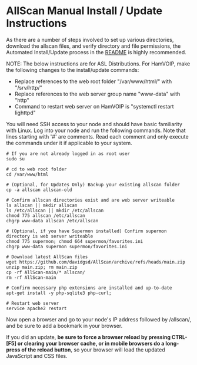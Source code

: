 # AllScan Manual Install / Update Instructions
As there are a number of steps involved to set up various directories, download the allscan files, and verify directory and file permissions, the Automated Install/Update process in the [README](https://github.com/davidgsd/AllScan/blob/main/README.md) is highly recommended.

NOTE: The below instructions are for ASL Distributions. For HamVOIP, make the following changes to the install/update commands:
* Replace references to the web root folder "/var/www/html/" with "/srv/http/"
* Replace references to the web server group name "www-data" with "http"
* Command to restart web server on HamVOIP is "systemctl restart lighttpd"

You will need SSH access to your node and should have basic familiarity with Linux. Log into your node and run the following commands. Note that lines starting with '#' are comments. Read each comment and only execute the commands under it if applicable to your system.

	# If you are not already logged in as root user
	sudo su

	# cd to web root folder
	cd /var/www/html

	# (Optional, for Updates Only) Backup your existing allscan folder
	cp -a allscan allscan-old

	# Confirm allscan directories exist and are web server writeable
	ls allscan || mkdir allscan
	ls /etc/allscan || mkdir /etc/allscan
	chmod 775 allscan /etc/allscan
	chgrp www-data allscan /etc/allscan

	# (Optional, if you have Supermon installed) Confirm supermon directory is web server writeable
	chmod 775 supermon; chmod 664 supermon/favorites.ini
	chgrp www-data supermon supermon/favorites.ini

	# Download latest AllScan files
	wget https://github.com/davidgsd/AllScan/archive/refs/heads/main.zip
	unzip main.zip; rm main.zip
	cp -rf AllScan-main/* allscan/
	rm -rf AllScan-main

	# Confirm necessary php extensions are installed and up-to-date
	apt-get install -y php-sqlite3 php-curl;
	
	# Restart web server
	service apache2 restart
	
Now open a browser and go to your node's IP address followed by /allscan/, and be sure to add a bookmark in your browser.

If you did an update, **be sure to force a browser reload by pressing CTRL-[F5] or clearing your browser cache, or in mobile browsers do a long-press of the reload button**, so your browser will load the updated JavaScript and CSS files.
